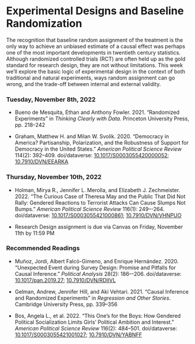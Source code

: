 Experimental Designs and Baseline Randomization
================

The recognition that baseline random assignment of the treatment is the
only way to achieve an unbiased estimate of a causal effect was perhaps
one of the most important developments in twentieth century statistics.
Although randomized controlled trials (RCT) are often held up as the
gold standard for research design, they are not without limitations.
This week we’ll explore the basic logic of experimental design in the
context of both traditional and natural experiments, ways random
assignment can go wrong, and the trade-off between internal and external
validity.

### Tuesday, November 8th, 2022

-   Bueno de Mesquita, Ethan and Anthony Fowler. 2021. “Randomized
    Experiments” in *Thinking Clearly with Data*. Princeton University
    Press, pp. 218–242

-   Graham, Matthew H. and Milan W. Svolik. 2020. “Democracy in America?
    Partisanship, Polarization, and the Robustness of Support for
    Democracy in the United States.” *American Political Science Review*
    114(2): 392–409. doi/dataverse:
    [10.1017/S0003055420000052](https://doi.org/10.1017/S0003055420000052);
    [10.7910/DVN/EEARKA](https://dataverse.harvard.edu/dataset.xhtml?persistentId=doi:10.7910/DVN/EEARKA)

### Thursday, November 10th, 2022

-   Holman, Mirya R., Jennifer L. Merolla, and Elizabeth J.
    Zechmeister. 2022. “The Curious Case of Theresa May and the Public
    That Did Not Rally: Gendered Reactions to Terrorist Attacks Can
    Cause Slumps Not Bumps.” *American Political Science Review* 116(1):
    249–-264. doi/dataverse:
    [10.1017/S0003055421000861](https://doi.org/10.1017/S0003055421000861);
    [10.7910/DVN/VHNPUO](https://dataverse.harvard.edu/dataset.xhtml?persistentId=doi:10.7910/DVN/VHNPUO)

-   Research Design assignment is due via Canvas on Friday, November
    11th by 11:59 PM

### Recommended Readings

-   Muñoz, Jordi, Albert Falcó-Gimeno, and Enrique Hernández. 2020.
    “Unexpected Event during Survey Design: Promise and Pitfalls for
    Causal Inference.” *Political Analysis* 28(2): 186–-206.
    doi/dataverse:
    [10.1017/pan.2019.27](https://doi.org/10.1017/pan.2019.27);
    [10.7910/DVN/RDIIVL](https://doi.org/10.7910/DVN/RDIIVL)

-   Gelman, Andrew, Jennifer Hill, and Aki Vehtari. 2021. “Causal
    Inference and Randomized Experiments” in *Regression and Other
    Stories*. Cambridge University Press, pp. 339–356

-   Bos, Angela L., et al. 2022. “This One’s for the Boys: How Gendered
    Political Socialization Limits Girls’ Political Ambition and
    Interest.” *American Political Science Review* 116(2): 484–501.
    doi/dataverse:
    [10.1017/S0003055421001027](https://doi.org/10.1017/S0003055421001027);
    [10.7910/DVN/YABNFF](https://dataverse.harvard.edu/dataset.xhtml?persistentId=doi:10.7910/DVN/YABNFF)
